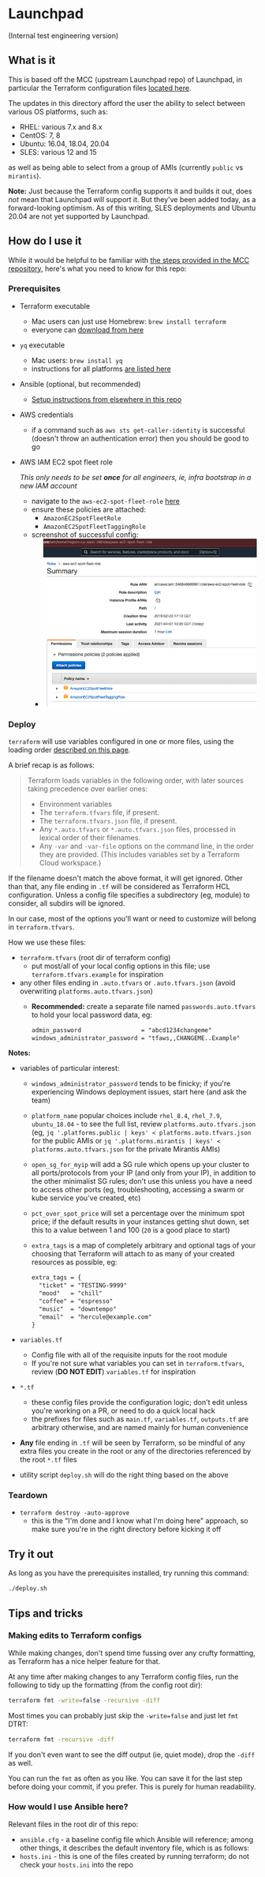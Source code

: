 # Launchpad

(Internal test engineering version)

## What is it

This is based off the MCC (upstream Launchpad repo) of Launchpad, in particular the Terraform configuration files [located here](https://github.com/Mirantis/mcc/tree/master/examples/tf-aws).

The updates in this directory afford the user the ability to select between various OS platforms, such as:

* RHEL: various 7.x and 8.x
* CentOS: 7, 8
* Ubuntu: 16.04, 18.04, 20.04
* SLES: various 12 and 15

as well as being able to select from a group of AMIs (currently `public` vs `mirantis`).

**Note:** Just because the Terraform config supports it and builds it out, does _not_ mean that Launchpad will support it. But they've been added today, as a forward-looking optimism. As of this writing, SLES deployments and Ubuntu 20.04 are not yet supported by Launchpad.

## How do I use it

While it would be helpful to be familiar with [the steps provided in the MCC repository](https://github.com/Mirantis/mcc/blob/master/examples/tf-aws/README.md), here's what you need to know for this repo:

### Prerequisites

* Terraform executable
  * Mac users can just use Homebrew: `brew install terraform`
  * everyone can [download from here](https://www.terraform.io/downloads.html)

* `yq` executable
  * Mac users: `brew install yq`
  * instructions for all platforms [are listed here](https://github.com/mikefarah/yq/blob/master/README.md)

* Ansible (optional, but recommended)
  * [Setup instructions from elsewhere in this repo](../system_test_toolbox/ansible)

* AWS credentials
  * if a command such as `aws sts get-caller-identity` is successful (doesn't throw an authentication error) then you should be good to go

* AWS IAM EC2 spot fleet role

  *This only needs to be set **once** for all engineers, ie, infra bootstrap in a new IAM account*

  * navigate to the `aws-ec2-spot-fleet-role` [here](https://console.aws.amazon.com/iam/home?region=us-west-2#/roles/aws-ec2-spot-fleet-role)
  * ensure these policies are attached:
    * `AmazonEC2SpotFleetRole`
    * `AmazonEC2SpotFleetTaggingRole`
  * screenshot of successful config:
    * ![AWS EC2 spot fleet role](img/aws-ec2-spot-fleet-role.png)

### Deploy

`terraform` will use variables configured in one or more files, using the loading order [described on this page](https://www.terraform.io/docs/language/values/variables.html#variable-definition-precedence).

A brief recap is as follows:

> Terraform loads variables in the following order, with later sources taking precedence over earlier ones:
>
> * Environment variables
> * The `terraform.tfvars` file, if present.
> * The `terraform.tfvars.json` file, if present.
> * Any `*.auto.tfvars` or `*.auto.tfvars.json` files, processed in lexical order of their filenames.
> * Any `-var` and `-var-file` options on the command line, in the order they are provided. (This includes variables set by a Terraform Cloud workspace.)

If the filename doesn't match the above format, it will get ignored. Other than that, any file ending in `.tf` will be considered as Terraform HCL configuration. Unless a config file specifies a subdirectory (eg, module) to consider, all subdirs will be ignored.

In our case, most of the options you'll want or need to customize will belong in `terraform.tfvars`.

How we use these files:

* `terraform.tfvars` (root dir of terraform config)
  * put most/all of your local config options in this file; use `terraform.tfvars.example` for inspiration
* any other files ending in `.auto.tfvars` or `.auto.tfvars.json` (avoid overwriting `platforms.auto.tfvars.json`)
  * **Recommended:** create a separate file named `passwords.auto.tfvars` to hold your local password data, eg:

    ```text
    admin_password                 = "abcd1234changeme"
    windows_administrator_password = "tfaws,,CHANGEME..Example"
    ```

**Notes:**

* variables of particular interest:
  * `windows_administrator_password` tends to be finicky; if you're experiencing Windows deployment issues, start here (and ask the team)
  * `platform_name` popular choices include `rhel_8.4`, `rhel_7.9`, `ubuntu_18.04` - to see the full list, review `platforms.auto.tfvars.json` (eg, `jq '.platforms.public | keys' < platforms.auto.tfvars.json` for the public AMIs or `jq '.platforms.mirantis | keys' < platforms.auto.tfvars.json` for the private Mirantis AMIs)
  * `open_sg_for_myip` will add a SG rule which opens up your cluster to all ports/protocols from your IP (and only from your IP), in addition to the other minimalist SG rules; don't use this unless you have a need to access other ports (eg, troubleshooting, accessing a swarm or kube service you've created, etc)
  * `pct_over_spot_price` will set a percentage over the minimum spot price; if the default results in your instances getting shut down, set this to a value between 1 and 100 (`20` is a good place to start)
  * `extra_tags` is a map of completely arbitrary and optional tags of your choosing that Terraform will attach to as many of your created resources as possible, eg:

    ```text
    extra_tags = {
      "ticket" = "TESTING-9999"
      "mood"   = "chill"
      "coffee" = "espresso"
      "music"  = "downtempo"
      "email"  = "hercule@example.com"
    }

* `variables.tf`
  * Config file with all of the requisite inputs for the root module
  * If you're not sure what variables you can set in `terraform.tfvars`, review (**DO NOT EDIT**) `variables.tf` for inspiration

* `*.tf`
  * these config files provide the configuration logic; don't edit unless you're working on a PR, or need to do a quick local hack
  * the prefixes for files such as `main.tf`, `variables.tf`, `outputs.tf` are arbitrary otherwise, and are named mainly for human convenience

* **Any** file ending in `.tf` will be seen by Terraform, so be mindful of any extra files you create in the root or any of the directories referenced by the root `*.tf` files

* utility script `deploy.sh` will do the right thing based on the above

### Teardown

* `terraform destroy -auto-approve`
  * this is the "I'm done and I know what I'm doing here" approach, so make sure you're in the right directory before kicking it off

## Try it out

As long as you have the prerequisites installed, try running this command:

```bash
./deploy.sh
```

## Tips and tricks

### Making edits to Terraform configs

While making changes, don't spend time fussing over any crufty formatting, as Terraform has a nice helper feature for that.

At any time after making changes to any Terraform config files, run the following to tidy up the formatting (from the config root dir):

```bash
terraform fmt -write=false -recursive -diff
```

Most times you can probably just skip the `-write=false` and just let `fmt` DTRT:

```bash
terraform fmt -recursive -diff
```

If you don't even want to see the diff output (ie, quiet mode), drop the `-diff` as well.

You can run the `fmt` as often as you like. You can save it for the last step before doing your commit, if you prefer. This is purely for human readability.

### How would I use Ansible here?

Relevant files in the root dir of this repo:

* `ansible.cfg` - a baseline config file which Ansible will reference; among other things, it describes the default inventory file, which is as follows:
* `hosts.ini` - this is one of the files created by running terraform; do not check your `hosts.ini` into the repo